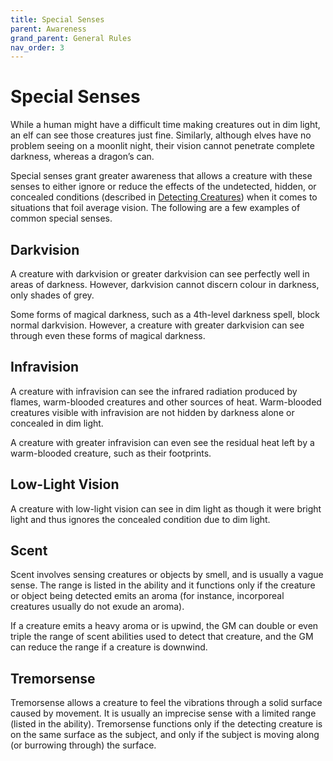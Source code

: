 ```yaml
---
title: Special Senses
parent: Awareness
grand_parent: General Rules
nav_order: 3
---
```


# Special Senses
While a human might have a difficult time making creatures out in dim light, an elf can see those creatures just fine. Similarly, although elves have no problem seeing on a moonlit night, their vision cannot penetrate complete darkness, whereas a dragon’s can.

Special senses grant greater awareness that allows a creature with these senses to either ignore or reduce the effects of the undetected, hidden, or concealed conditions (described in [Detecting Creatures](https://stormchaserroleplaying.com/stormchaserRPG/General/Awareness/Detecting/)) when it comes to situations that foil average vision. The following are a few examples of common special senses.

## Darkvision
A creature with darkvision or greater darkvision can see perfectly well in areas of darkness. However, darkvision cannot discern colour in darkness, only shades of grey.

Some forms of magical darkness, such as a 4th-level darkness spell, block normal darkvision. However, a creature with greater darkvision can see through even these forms of magical darkness.

## Infravision
A creature with infravision can see the infrared radiation produced by flames, warm-blooded creatures and other sources of heat. Warm-blooded creatures visible with infravision are not hidden by darkness alone or concealed in dim light.

A creature with greater infravision can even see the residual heat left by a warm-blooded creature, such as their footprints.

## Low-Light Vision
A creature with low-light vision can see in dim light as though it were bright light and thus ignores the concealed condition due to dim light.

## Scent
Scent involves sensing creatures or objects by smell, and is usually a vague sense. The range is listed in the ability and it functions only if the creature or object being detected emits an aroma (for instance, incorporeal creatures usually do not exude an aroma).

If a creature emits a heavy aroma or is upwind, the GM can double or even triple the range of scent abilities used to detect that creature, and the GM can reduce the range if a creature is downwind.

## Tremorsense
Tremorsense allows a creature to feel the vibrations through a solid surface caused by movement. It is usually an imprecise sense with a limited range (listed in the ability). Tremorsense functions only if the detecting creature is on the same surface as the subject, and only if the subject is moving along (or burrowing through) the surface.
